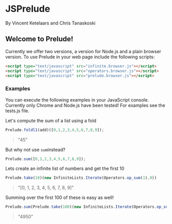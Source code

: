 JSPrelude
=========

By Vincent Ketelaars and Chris Tanaskoski

Welcome to Prelude!
-------------------
Currently we offer two versions, a version for Node.js and a plain browser version. To
use Prelude in your web page include the following scripts:

```html
<script type="text/javascript" src="infinite.browser.js"></script>
<script type="text/javascript" src="operators.browser.js"></script>
<script type="text/javascript" src="prelude.browser.js"></script>
```



### Examples
You can execute the following examples in your JavaScript console. Currently only 
Chrome and Node.js have been tested! For examples see the tests.js file.


Let's compute the sum of a list using a fold
```javascript
Prelude.foldl1(add)([0,1,2,3,4,5,6,7,8,9]);
```
> "45"

But why not use `sum`instead?
```javascript
Prelude.sum([0,1,2,3,4,5,6,7,8,9]);
````

Lets create an infinite list of numbers and get the first 10
```javascript
Prelude.take(10)(new InfiniteLists.Iterate(Operators.op_sum(1),0))
```
> "[0, 1, 2, 3, 4, 5, 6, 7, 8, 9]"

Summing over the first 100 of these is easy as well!
```javascript
Prelude.sum(Prelude.take(100)(new InfiniteLists.Iterate(Operators.op_sum(1),0)))
```
> "4950"